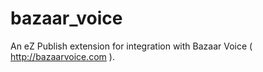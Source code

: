 bazaar_voice
============

An eZ Publish extension for integration with Bazaar Voice ( http://bazaarvoice.com ).
